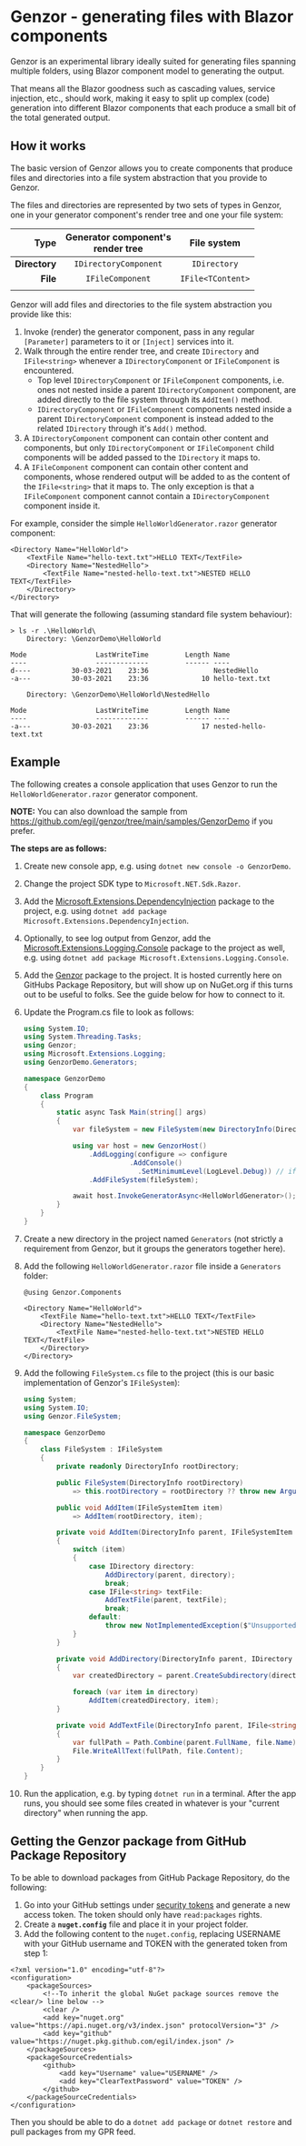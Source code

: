 # Genzor - generating files with Blazor components
Genzor is an experimental library ideally suited for generating files spanning multiple folders, using Blazor component model to generating the output.

That means all the Blazor goodness such as cascading values, service injection, etc., should work, making it easy to split up complex (code) generation into different Blazor components that each produce a small bit of the total generated output.

## How it works
The basic version of Genzor allows you to create components that produce files and directories into a file system abstraction that you provide to Genzor.

The files and directories are represented by two sets of types in Genzor, one in your generator component's render tree and one your file system:

|          Type | Generator component's<br>render tree |    File system    |
|--------------:|:------------------------------------:|:-----------------:|
| **Directory** |         `IDirectoryComponent`        |    `IDirectory`   |
|      **File** |           `IFileComponent`           | `IFile<TContent>` |
|               |                                      |                   |

Genzor will add files and directories to the file system abstraction you provide like this:

1. Invoke (render) the generator component, pass in any regular `[Parameter]` parameters to it or `[Inject]` services into it.
2. Walk through the entire render tree, and create `IDirectory` and `IFile<string>` whenever a `IDirectoryComponent` or `IFileComponent` is encountered.  
   - Top level `IDirectoryComponent` or `IFileComponent` components, i.e. ones not nested inside a parent `IDirectoryComponent` component, are added directly to the file system through its `AddItem()` method.
   - `IDirectoryComponent` or `IFileComponent` components nested inside a parent `IDirectoryComponent` component is instead added to the related `IDirectory` through it's `Add()` method.
3. A `IDirectoryComponent` component can contain other content and components, but only `IDirectoryComponent` or `IFileComponent` child components will be added passed to the `IDirectory` it maps to.
4. A `IFileComponent` component can contain other content and components, whose rendered output will be added to as the content of the `IFile<string>` that it maps to. The only exception is that a `IFileComponent` component cannot contain a `IDirectoryComponent` component inside it.

For example, consider the simple `HelloWorldGenerator.razor` generator component:

```razor
<Directory Name="HelloWorld">
    <TextFile Name="hello-text.txt">HELLO TEXT</TextFile>
    <Directory Name="NestedHello">
        <TextFile Name="nested-hello-text.txt">NESTED HELLO TEXT</TextFile>
    </Directory>
</Directory>
```

That will generate the following (assuming standard file system behaviour):

```text
> ls -r .\HelloWorld\
    Directory: \GenzorDemo\HelloWorld

Mode                 LastWriteTime         Length Name
----                 -------------         ------ ----
d----          30-03-2021    23:36                NestedHello
-a---          30-03-2021    23:36             10 hello-text.txt

    Directory: \GenzorDemo\HelloWorld\NestedHello

Mode                 LastWriteTime         Length Name
----                 -------------         ------ ----
-a---          30-03-2021    23:36             17 nested-hello-text.txt
```

## Example

The following creates a console application that uses Genzor to run the `HelloWorldGenerator.razor` generator component.

**NOTE:** You can also download the sample from https://github.com/egil/genzor/tree/main/samples/GenzorDemo if you prefer.

**The steps are as follows:**

1. Create new console app, e.g. using `dotnet new console -o GenzorDemo`.
2. Change the project SDK type to `Microsoft.NET.Sdk.Razor`.
3. Add the [Microsoft.Extensions.DependencyInjection](https://www.nuget.org/packages/Microsoft.Extensions.DependencyInjection) package to the project, e.g. using `dotnet add package Microsoft.Extensions.DependencyInjection`.
4. Optionally, to see log output from Genzor, add the [Microsoft.Extensions.Logging.Console](https://www.nuget.org/packages/Microsoft.Extensions.Logging.Console) package to the project as well, e.g. using `dotnet add package Microsoft.Extensions.Logging.Console`. 
5. Add the [Genzor](https://github.com/egil/genzor/packages/700971) package to the project. It is hosted currently here on GitHubs Package Repository, but will show up on NuGet.org if this turns out to be useful to folks. See the guide below for how to connect to it. 
6. Update the Program.cs file to look as follows:  
   
    ```c#
    using System.IO;
    using System.Threading.Tasks;
    using Genzor;
    using Microsoft.Extensions.Logging;
    using GenzorDemo.Generators;

    namespace GenzorDemo
    {
        class Program
        {
            static async Task Main(string[] args)
            {
                var fileSystem = new FileSystem(new DirectoryInfo(Directory.GetCurrentDirectory()));

                using var host = new GenzorHost()
                    .AddLogging(configure => configure
						      .AddConsole()
								.SetMinimumLevel(LogLevel.Debug)) // if the optional logging package has beed added
                    .AddFileSystem(fileSystem);

                await host.InvokeGeneratorAsync<HelloWorldGenerator>();
            }
        }
    }
    ```
8. Create a new directory in the project named `Generators` (not strictly a requirement from Genzor, but it groups the generators together here).
9. Add the following `HelloWorldGenerator.razor` file inside a `Generators` folder:   
       
    ```razor
    @using Genzor.Components

    <Directory Name="HelloWorld">
        <TextFile Name="hello-text.txt">HELLO TEXT</TextFile>
        <Directory Name="NestedHello">
            <TextFile Name="nested-hello-text.txt">NESTED HELLO TEXT</TextFile>
        </Directory>
    </Directory>
    ```
10. Add the following `FileSystem.cs` file to the project (this is our basic implementation of Genzor's `IFileSystem`):   
    
    ```c#
    using System;
    using System.IO;
    using Genzor.FileSystem;

    namespace GenzorDemo
    {
        class FileSystem : IFileSystem
        {
            private readonly DirectoryInfo rootDirectory;

            public FileSystem(DirectoryInfo rootDirectory) 
                => this.rootDirectory = rootDirectory ?? throw new ArgumentNullException(nameof(rootDirectory));

            public void AddItem(IFileSystemItem item)
                => AddItem(rootDirectory, item);

            private void AddItem(DirectoryInfo parent, IFileSystemItem item)
            {
                switch (item)
                {
                    case IDirectory directory:
                        AddDirectory(parent, directory);
                        break;
                    case IFile<string> textFile:
                        AddTextFile(parent, textFile);
                        break;
                    default:
                        throw new NotImplementedException($"Unsupported file system item {item.GetType().FullName}");
                }
            }

            private void AddDirectory(DirectoryInfo parent, IDirectory directory)
            {
                var createdDirectory = parent.CreateSubdirectory(directory.Name);

                foreach (var item in directory)
                    AddItem(createdDirectory, item);
            }

            private void AddTextFile(DirectoryInfo parent, IFile<string> file)
            {
                var fullPath = Path.Combine(parent.FullName, file.Name);
                File.WriteAllText(fullPath, file.Content);
            }
        }
    }
    ```
11. Run the application, e.g. by typing `dotnet run` in a terminal. After the app runs, you should see some files created in whatever is your "current directory" when running the app.

## Getting the Genzor package from GitHub Package Repository

To be able to download packages from GitHub Package Repository, do the following:

1. Go into your GitHub settings under [security tokens](https://github.com/settings/tokens) and generate a new access token. The token should only have `read:packages` rights.
2. Create a **`nuget.config`** file and place it in your project folder.
3. Add the following content to the `nuget.config`, replacing USERNAME with your GitHub username and TOKEN with the generated token from step 1:

```
<?xml version="1.0" encoding="utf-8"?>
<configuration>
    <packageSources>
        <!--To inherit the global NuGet package sources remove the <clear/> line below -->
        <clear />		
        <add key="nuget.org" value="https://api.nuget.org/v3/index.json" protocolVersion="3" />
        <add key="github" value="https://nuget.pkg.github.com/egil/index.json" />
    </packageSources>
    <packageSourceCredentials>
        <github>
            <add key="Username" value="USERNAME" />
            <add key="ClearTextPassword" value="TOKEN" />
        </github>
    </packageSourceCredentials>
</configuration>
```

Then you should be able to do a `dotnet add package` or `dotnet restore` and pull packages from my GPR feed.
